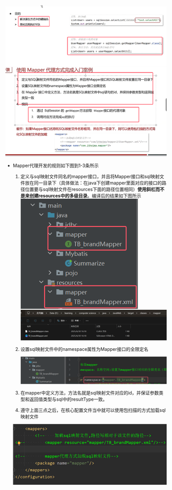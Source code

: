 ![](assets/03Mapper代理开发（关键）/file-20250630161007262.png)  
![](assets/03Mapper代理开发（关键）/file-20250630170532251.png)

* Mapper代理开发的规则如下图到1-3条所示

	1. 定义与sql映射文件同名的mapper接口，并且将Mapper接口和sql映射文件放在同一目录下（具体做法：在java下创建mapper里面对应的接口的路径位置要与sql映射文件在resources下面的路径位置相同）**使用斜杠而不是来创建resources中的多级目录**。编译后的结果如下图所示
		![](assets/03Mapper代理开发（关键）/file-20250630162040629.png)
		![](assets/03Mapper代理开发（关键）/file-20250630162022729.png)
	2. 设置sql映射文件中的namespace属性为Mapper接口的全限定名

		![](assets/03Mapper代理开发（关键）/file-20250630162521941.png)
	3. 在mapper中定义方法，方法名就是sql映射文件对应的id，并保证参数类型和返回值类型与sql中的resultType一致。
	4. 遵守上面三点之后，在核心配置文件当中就可以使用包扫描的方式加载sql映射文件

	![](assets/03Mapper代理开发（关键）/file-20250630171215562.png)



